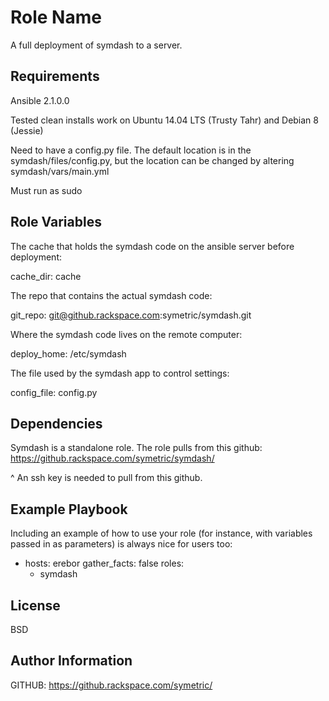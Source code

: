 Role Name
=========

A full deployment of symdash to a server. 

Requirements
------------

Ansible 2.1.0.0

Tested clean installs work on Ubuntu 14.04 LTS (Trusty Tahr) and Debian 8 (Jessie)

Need to have a config.py file. The default location is in the symdash/files/config.py, but the location can be changed by altering symdash/vars/main.yml

Must run as sudo

Role Variables
--------------

The cache that holds the symdash code on the ansible server before deployment:

cache_dir: cache

The repo that contains the actual symdash code:

git_repo: git@github.rackspace.com:symetric/symdash.git

Where the symdash code lives on the remote computer: 

deploy_home: /etc/symdash

The file used by the symdash app to control settings:

config_file: config.py

Dependencies
------------

Symdash is a standalone role.
The role pulls from this github: https://github.rackspace.com/symetric/symdash/

^ An ssh key is needed to pull from this github. 


Example Playbook
----------------

Including an example of how to use your role (for instance, with variables passed in as parameters) is always nice for users too:

- hosts: erebor
  gather_facts: false
  roles:
    - symdash 

License
-------

BSD

Author Information
------------------

GITHUB: https://github.rackspace.com/symetric/
